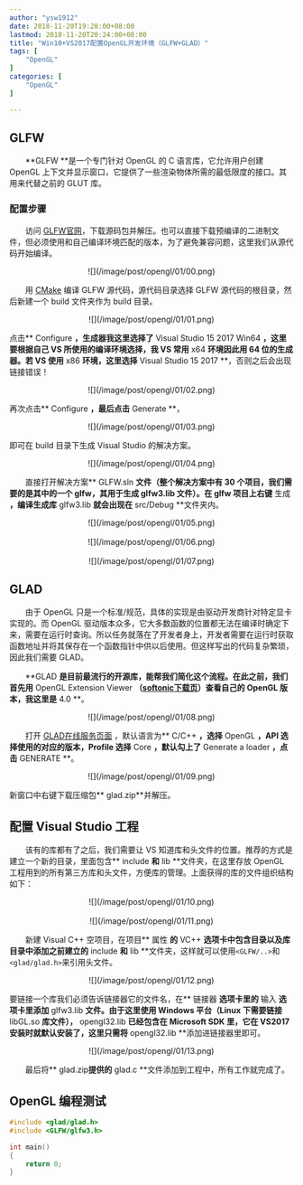 ```yaml
---
author: "ysw1912"
date: 2018-11-20T19:28:00+08:00
lastmod: 2018-11-20T20:24:00+08:00
title: "Win10+VS2017配置OpenGL开发环境（GLFW+GLAD）"
tags: [
    "OpenGL"
]
categories: [
    "OpenGL"
]

---
```


## GLFW

&emsp;&emsp;**GLFW **是一个专门针对 OpenGL 的 C 语言库，它允许用户创建 OpenGL 上下文并显示窗口，它提供了一些渲染物体所需的最低限度的接口。其用来代替之前的 GLUT 库。

### 配置步骤

&emsp;&emsp;访问 [GLFW官网](http://www.glfw.org/download.html/)，下载源码包并解压。也可以直接下载预编译的二进制文件，但必须使用和自己编译环境匹配的版本，为了避免兼容问题，这里我们从源代码开始编译。
<div align=center>![](/image/post/opengl/01/00.png)</div>

&emsp;&emsp;用 [CMake](https://cmake.org/download/) 编译 GLFW 源代码，源代码目录选择 GLFW 源代码的根目录，然后新建一个 build 文件夹作为 build 目录。
<div align=center>![](/image/post/opengl/01/01.png)</div>

点击** Configure **，生成器我这里选择了** Visual Studio 15 2017 Win64 **，这里要根据自己 VS 所使用的编译环境选择，我 VS 常用** x64 **环境因此用 64 位的生成器。若 VS 使用** x86 **环境，这里选择** Visual Studio 15 2017 **，否则之后会出现链接错误！
<div align=center>![](/image/post/opengl/01/02.png)</div>

再次点击** Configure **，最后点击** Generate **，
<div align=center>![](/image/post/opengl/01/03.png)</div>

即可在 build 目录下生成 Visual Studio 的解决方案。
<div align=center>![](/image/post/opengl/01/04.png)</div>

&emsp;&emsp;直接打开解决方案** GLFW.sln **文件（整个解决方案中有 30 个项目，我们需要的是其中的一个 glfw，其用于生成 glfw3.lib 文件）。在 glfw 项目上右键** 生成 **，编译生成库** glfw3.lib **就会出现在** src/Debug **文件夹内。
<div align=center>![](/image/post/opengl/01/05.png)</div>
&nbsp;
<div align=center>![](/image/post/opengl/01/06.png)</div>
&nbsp;
<div align=center>![](/image/post/opengl/01/07.png)</div>

## GLAD

&emsp;&emsp;由于 OpenGL 只是一个标准/规范，具体的实现是由驱动开发商针对特定显卡实现的。而 OpenGL 驱动版本众多，它大多数函数的位置都无法在编译时确定下来，需要在运行时查询。所以任务就落在了开发者身上，开发者需要在运行时获取函数地址并将其保存在一个函数指针中供以后使用。但这样写出的代码复杂繁琐，因此我们需要 GLAD。

&emsp;&emsp;**GLAD **是目前最流行的开源库，能帮我们简化这个流程。在此之前，我们首先用** OpenGL Extension Viewer **（[softonic下载页](https://opengl-extensions-viewer.en.softonic.com/)）查看自己的 OpenGL 版本，我这里是** 4.0 **。
<div align=center>![](/image/post/opengl/01/08.png)</div>

&emsp;&emsp;打开 [GLAD在线服务页面](http://glad.dav1d.de/) ，默认语言为** C/C++ **，选择** OpenGL **，API 选择使用的对应的版本，Profile 选择** Core **，默认勾上了** Generate a loader **，点击** GENERATE **。
<div align=center>![](/image/post/opengl/01/09.png)</div>

新窗口中右键下载压缩包** glad.zip**并解压。


## 配置 Visual Studio 工程

&emsp;&emsp;该有的库都有了之后，我们需要让 VS 知道库和头文件的位置。推荐的方式是建立一个新的目录，里面包含** include **和** lib **文件夹，在这里存放 OpenGL 工程用到的所有第三方库和头文件，方便库的管理。上面获得的库的文件组织结构如下：
<div align=center>![](/image/post/opengl/01/10.png)</div>
&nbsp;
<div align=center>![](/image/post/opengl/01/11.png)</div>

&emsp;&emsp;新建 Visual C++ 空项目，在项目** 属性 **的** VC\+\+ **选项卡中包含目录以及库目录中添加之前建立的** include **和** lib **文件夹，这样就可以使用``<GLFW/..>``和`<glad/glad.h>`来引用头文件。
<div align=center>![](/image/post/opengl/01/12.png)</div>

要链接一个库我们必须告诉链接器它的文件名，在** 链接器 **选项卡里的** 输入 **选项卡里添加** glfw3.lib **文件。由于这里使用 Windows 平台（Linux 下需要链接** libGL.so **库文件），** opengl32.lib **已经包含在 Microsoft SDK 里，它在 VS2017 安装时就默认安装了，这里只需将** opengl32.lib **添加进链接器里即可。
<div align=center>![](/image/post/opengl/01/13.png)</div>

&emsp;&emsp;最后将** glad.zip**提供的** glad.c **文件添加到工程中，所有工作就完成了。

## OpenGL 编程测试

```cpp
#include <glad/glad.h>
#include <GLFW/glfw3.h>

int main()
{
    return 0;
}

```
